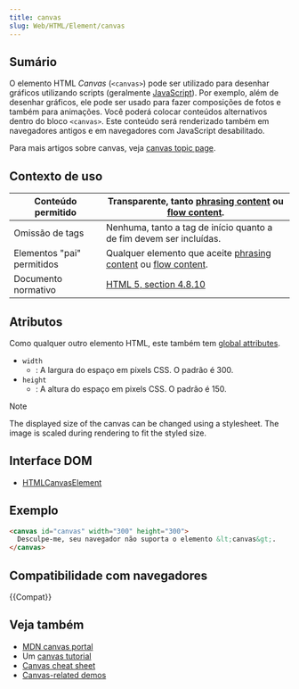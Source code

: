 ```yaml
---
title: canvas
slug: Web/HTML/Element/canvas
---
```


## Sumário

O elemento HTML _Canvas_ (`<canvas>`) pode ser utilizado para desenhar gráficos utilizando scripts (geralmente [JavaScript](/pt-BR/docs/Web/JavaScript)). Por exemplo, além de desenhar gráficos, ele pode ser usado para fazer composições de fotos e também para animações. Você poderá colocar conteúdos alternativos dentro do bloco `<canvas>`. Este conteúdo será renderizado também em navegadores antigos e em navegadores com JavaScript desabilitado.

Para mais artigos sobre canvas, veja [canvas topic page](/pt-BR/docs/Web/API/Canvas_API).

## Contexto de uso

| Conteúdo permitido         | Transparente, tanto [phrasing content](/pt-BR/docs/HTML/Content_categories#phrasing_content) ou [flow content](/pt-BR/docs/HTML/Content_categories#flow_content).          |
| -------------------------- | ---------------------------------------------------------------------------------------------------------------------------------------------------------------- |
| Omissão de tags            | Nenhuma, tanto a tag de início quanto a de fim devem ser incluídas.                                                                                              |
| Elementos "pai" permitidos | Qualquer elemento que aceite [phrasing content](/pt-BR/docs/HTML/Content_categories#phrasing_content) ou [flow content](/pt-BR/docs/HTML/Content_categories#flow_content). |
| Documento normativo        | [HTML 5, section 4.8.10](https://www.w3.org/TR/html5/the-canvas-element.html#the-canvas-element)                                                                 |

## Atributos

Como qualquer outro elemento HTML, este também tem [global attributes](/pt-BR/docs/HTML/Global_attributes).

- `width`
  - : A largura do espaço em pixels CSS. O padrão é 300.
- `height`
  - : A altura do espaço em pixels CSS. O padrão é 150.

> [!NOTE]
> The displayed size of the canvas can be changed using a stylesheet. The image is scaled during rendering to fit the styled size.

## Interface DOM

- [HTMLCanvasElement](/pt-BR/docs/DOM/HTMLCanvasElement)

## Exemplo

```html
<canvas id="canvas" width="300" height="300">
  Desculpe-me, seu navegador não suporta o elemento &lt;canvas&gt;.
</canvas>
```

## Compatibilidade com navegadores

{{Compat}}

## Veja também

- [MDN canvas portal](/pt-BR/docs/Web/API/Canvas_API)
- Um [canvas tutorial](/pt-BR/Canvas_tutorial)
- [Canvas cheat sheet](http://blog.nihilogic.dk/2009/02/html5-canvas-cheat-sheet.html)
- [Canvas-related demos](/pt-BR/docs/orphaned/Web/Demos)
